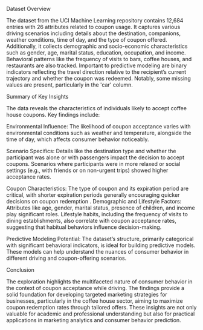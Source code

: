 Dataset Overview

The dataset from the UCI Machine Learning repository contains 12,684 entries with 26 attributes related to coupon usage. It captures various driving scenarios including details about the destination, companions, weather conditions, time of day, and the type of coupon offered. Additionally, it collects demographic and socio-economic characteristics such as gender, age, marital status, education, occupation, and income. Behavioral patterns like the frequency of visits to bars, coffee houses, and restaurants are also tracked. Important to predictive modeling are binary indicators reflecting the travel direction relative to the recipient’s current trajectory and whether the coupon was redeemed. Notably, some missing values are present, particularly in the 'car' column.

Summary of Key Insights

The data reveals the characteristics of individuals likely to accept coffee house coupons. Key findings include:

Environmental Influence: The likelihood of coupon acceptance varies with environmental conditions such as weather and temperature, alongside the time of day, which affects consumer behavior noticeably.

Scenario Specifics: Details like the destination type and whether the participant was alone or with passengers impact the decision to accept coupons. Scenarios where participants were in more relaxed or social settings (e.g., with friends or on non-urgent trips) showed higher acceptance rates.

Coupon Characteristics: The type of coupon and its expiration period are critical, with shorter expiration periods generally encouraging quicker decisions on coupon redemption
.
Demographic and Lifestyle Factors: Attributes like age, gender, marital status, presence of children, and income play significant roles. Lifestyle habits, including the frequency of visits to dining establishments, also correlate with coupon acceptance rates, suggesting that habitual behaviors influence decision-making.

Predictive Modeling Potential: The dataset’s structure, primarily categorical with significant behavioral indicators, is ideal for building predictive models. These models can help understand the nuances of consumer behavior in different driving and coupon-offering scenarios.

Conclusion

The exploration highlights the multifaceted nature of consumer behavior in the context of coupon acceptance while driving. The findings provide a solid foundation for developing targeted marketing strategies for businesses, particularly in the coffee house sector, aiming to maximize coupon redemption rates through tailored offers. These insights are not only valuable for academic and professional understanding but also for practical applications in marketing analytics and consumer behavior prediction.
